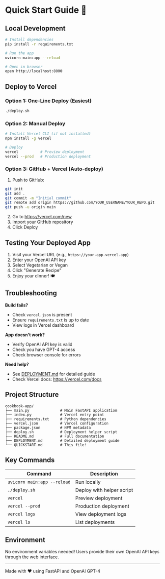 # Quick Start Guide 🚀

## Local Development

```bash
# Install dependencies
pip install -r requirements.txt

# Run the app
uvicorn main:app --reload

# Open in browser
open http://localhost:8000
```

## Deploy to Vercel

### Option 1: One-Line Deploy (Easiest)

```bash
./deploy.sh
```

### Option 2: Manual Deploy

```bash
# Install Vercel CLI (if not installed)
npm install -g vercel

# Deploy
vercel          # Preview deployment
vercel --prod   # Production deployment
```

### Option 3: GitHub + Vercel (Auto-deploy)

1. Push to GitHub:
```bash
git init
git add .
git commit -m "Initial commit"
git remote add origin https://github.com/YOUR_USERNAME/YOUR_REPO.git
git push -u origin main
```

2. Go to https://vercel.com/new
3. Import your GitHub repository
4. Click Deploy

## Testing Your Deployed App

1. Visit your Vercel URL (e.g., `https://your-app.vercel.app`)
2. Enter your OpenAI API key
3. Select Vegetarian or Vegan
4. Click "Generate Recipe"
5. Enjoy your dinner! 🍽️

## Troubleshooting

**Build fails?**
- Check `vercel.json` is present
- Ensure `requirements.txt` is up to date
- View logs in Vercel dashboard

**App doesn't work?**
- Verify OpenAI API key is valid
- Check you have GPT-4 access
- Check browser console for errors

**Need help?**
- See [DEPLOYMENT.md](DEPLOYMENT.md) for detailed guide
- Check Vercel docs: https://vercel.com/docs

## Project Structure

```
cookbook-app/
├── main.py              # Main FastAPI application
├── index.py             # Vercel entry point
├── requirements.txt     # Python dependencies
├── vercel.json          # Vercel configuration
├── package.json         # NPM metadata
├── deploy.sh            # Deployment helper script
├── README.md            # Full documentation
├── DEPLOYMENT.md        # Detailed deployment guide
└── QUICKSTART.md        # This file!
```

## Key Commands

| Command | Description |
|---------|-------------|
| `uvicorn main:app --reload` | Run locally |
| `./deploy.sh` | Deploy with helper script |
| `vercel` | Preview deployment |
| `vercel --prod` | Production deployment |
| `vercel logs` | View deployment logs |
| `vercel ls` | List deployments |

## Environment

No environment variables needed! Users provide their own OpenAI API keys through the web interface.

---

Made with ❤️ using FastAPI and OpenAI GPT-4


